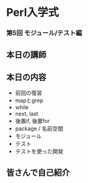 # Perl入学式
### 第5回 モジュール/テスト編

## 本日の講師

## 本日の内容
- 前回の復習
- mapとgrep
- while
- next, last
- 後置if, 後置for
- package / 名前空間
- モジュール
- テスト
- テストを使った開発

## 皆さんで自己紹介
